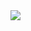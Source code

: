 <a href='https://leetcode.com/shs171'>
    <img src='https://leetcard.jacoblin.cool/shs171?theme=forest&ext=activity'/>
</a>

